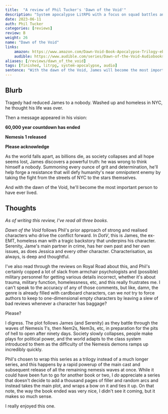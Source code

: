 ```yaml
---
title:  "A review of Phil Tucker's 'Dawn of the Void'"
description: "System apocalypse LitRPG with a focus on squad battles and the collapse of society."
date: 2023-06-11
auth: Phil Tucker
categories: [reviews]
review: B
weight: 26
name: "Dawn of the Void"
links:
    amazon: https://www.amazon.com/Dawn-Void-Book-Apocalypse-Trilogy-ebook/dp/B0BTJBV1H9
    audible: https://www.audible.com/series/Dawn-of-the-Void-Audiobooks/B0BY85B1WW
aliases: [/reviews/dawn_of_the_void]
tags: [finished, litrpg, system-apocalypse, audio]
sentence: "With the dawn of the Void, James will become the most important person to have ever lived."
---
```





## Blurb

Tragedy had reduced James to a nobody. Washed up and homeless in NYC, he thought his life was over.

Then a message appeared in his vision:

**60,000 year countdown has ended**

**Nemesis 1 released**

**Please acknowledge**

As the world falls apart, as billions die, as society collapses and all hope seems lost, James discovers a powerful truth: he was wrong to think himself a nobody. Summoning every ounce of grit and determination, he'll help forge a resistance that will defy humanity's near omnipotent enemy by taking the fight from the streets of NYC to the stars themselves.

And with the dawn of the Void, he'll become the most important person to have ever lived.

## Thoughts

*As of writing this review, I've read all three books.*

*Dawn of the Void* follows Phil's prior approach of strong and realised characters who drive the conflict forward. In *DotV*, this is James, the ex-EMT, homeless man with a tragic backstory that underpins his character. Serenity, Jame's main partner in crime, has her own past and her own issues, as does Jessica and every other character. Characterisation, as always, is deep and thoughtful.

I've also read through the reviews on Royal Road about this, and Phil's certainly copped a lot of slack from armchair psychologists and (possible) military personnel for getting various details incorrect, whether it's about trauma, military function, homelessness, etc, and this really frustrates me. I can't speak to the accuracy of any of those comments, but like, damn, the genre is already filled with cardboard characters, can we *not* try to force authors to keep to one-dimensional empty characters by leaving a slew of bad reviews whenever a character has baggage?

Please?

I digress. The plot follows James (and Serenity) as they battle through the waves of Nemesis 1's, then Nem2s, Nem3s, etc, in preparation for the pits of hell to open after ninety days. Society slowly collapses, people make plays for political power, and the world adapts to the class system introduced to them as the difficulty of the Nemesis demons ramps up incredibly quickly. 

Phil's chosen to wrap this series as a trilogy instead of a much longer series, and this happens by a <span class="spoiler">rapid powerup of the main cast and subsequent release of all the remaining nemesis waves at once.</span> While it could have been fun to go for another book or two, I *do* appreciate a series that doesn't decide to add a thousand pages of filler and random arcs and instead takes the main plot, and wraps a bow on it and ties it up. On that note, the way the book ended was very nice, I didn't see it coming, but it makes so much sense.

I really enjoyed this one.